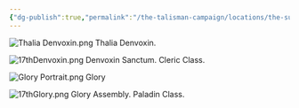 ```yaml
---
{"dg-publish":true,"permalink":"/the-talisman-campaign/locations/the-sunken-spire/levels-players/17th-classrooms-d-and-g/","noteIcon":""}
---
```


![Thalia Denvoxin.png](/img/user/The%20Talisman%20Campaign/NPCs/Thalia%20Denvoxin.png)
Thalia Denvoxin.

![17thDenvoxin.png](/img/user/The%20Talisman%20Campaign/Locations/The%20Sunken%20Spire/Levels%20(Players)/17thDenvoxin.png)
Denvoxin Sanctum. Cleric Class.


![Glory Portrait.png](/img/user/The%20Talisman%20Campaign/NPCs/Glory%20Portrait.png)
Glory

![17thGlory.png](/img/user/The%20Talisman%20Campaign/Locations/The%20Sunken%20Spire/Levels%20(Players)/17thGlory.png)
Glory Assembly. Paladin Class.
